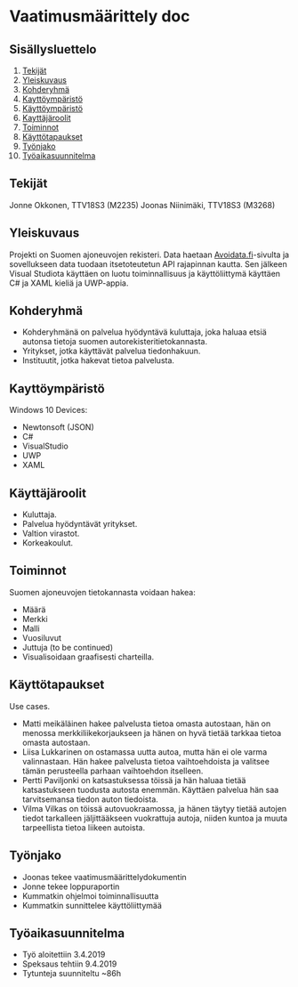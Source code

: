 # Vaatimusmäärittely doc

## Sisällysluettelo

1. [Tekijät](#tekijät)
2. [Yleiskuvaus](#yleiskuvaus)
3. [Kohderyhmä](#kohderyhmä)
4. [Kayttöympäristö](#käyttöympäristö)
5. [Käyttöympäristö](#kayttöympäristö)
6. [Kayttäjäroolit](#kayttäjäroolit)
7. [Toiminnot](#toiminnot)
8. [Käyttötapaukset](#kayttötapaukset)
9. [Työnjako](#työnjako)
10. [Työaikasuunnitelma](#työaikasuunnitelma)

## Tekijät

Jonne Okkonen, TTV18S3 (M2235)
Joonas Niinimäki, TTV18S3 (M3268)

## Yleiskuvaus

Projekti on Suomen ajoneuvojen rekisteri. Data haetaan [Avoidata.fi](https://www.avoindata.fi/data/fi/dataset/ajoneuvojen-avoin-data/resource/70ecbacc-1878-4641-9b80-7f639c414a42)-sivulta ja sovellukseen data tuodaan itsetoteutetun API rajapinnan kautta.
Sen jälkeen Visual Studiota käyttäen on luotu toiminnallisuus ja käyttöliittymä käyttäen C# ja XAML kieliä ja UWP-appia.

## Kohderyhmä

- Kohderyhmänä on palvelua hyödyntävä kuluttaja, joka haluaa etsiä autonsa tietoja suomen autorekisteritietokannasta. 
- Yritykset, jotka käyttävät palvelua tiedonhakuun. 
- Instituutit, jotka hakevat tietoa palvelusta.

## Kayttöympäristö

Windows 10 Devices:
- Newtonsoft (JSON)
- C#
- VisualStudio
- UWP
- XAML

## Käyttäjäroolit

- Kuluttaja.
- Palvelua hyödyntävät yritykset.
- Valtion virastot.
- Korkeakoulut.

## Toiminnot

Suomen ajoneuvojen tietokannasta voidaan hakea:
- Määrä
- Merkki
- Malli
- Vuosiluvut
- Juttuja (to be continued)
- Visualisoidaan graafisesti charteilla.

## Käyttötapaukset

Use cases.
- Matti meikäläinen hakee palvelusta tietoa omasta autostaan, hän on menossa merkkiliikekorjaukseen ja hänen on hyvä tietää tarkkaa tietoa omasta autostaan.
- Liisa Lukkarinen on ostamassa uutta autoa, mutta hän ei ole varma valinnastaan. Hän hakee palvelusta tietoa vaihtoehdoista ja valitsee tämän perusteella parhaan vaihtoehdon itselleen.
- Pertti Paviljonki on katsastuksessa töissä ja hän haluaa tietää katsastukseen tuodusta autosta enemmän. Käyttäen palvelua hän saa tarvitsemansa tiedon auton tiedoista.
- Vilma Vilkas on töissä autovuokraamossa, ja hänen täytyy tietää autojen tiedot tarkalleen jäljittääkseen vuokrattuja autoja, niiden kuntoa ja muuta tarpeellista tietoa liikeen autoista.

## Työnjako

- Joonas tekee vaatimusmäärittelydokumentin
- Jonne tekee loppuraportin
- Kummatkin ohjelmoi toiminnallisuutta
- Kummatkin sunnittelee käyttöliittymää

## Työaikasuunnitelma

- Työ aloitettiin 3.4.2019
- Speksaus tehtiin 9.4.2019
- Tytunteja suunniteltu ~86h
